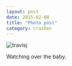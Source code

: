 ```yaml
---
layout: post
date: 2015-02-08
title: "Photo post"
category: crusher
---
```

![travisj](/images/02f8f9d6fdd3d133853aa3f2863dde1575d0fca60effb3ba3af0525f708fb019.jpg)

Watching over the baby.
